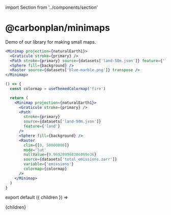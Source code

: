import Section from '../components/section'

# @carbonplan/minimaps

Demo of our library for making small maps.

```jsx live
<Minimap projection={naturalEarth1}>
  <Graticule stroke={primary} />
  <Path stroke={primary} source={datasets['land-50m.json']} feature={'land'} />
  <Sphere fill={background} />
  <Raster source={datasets['blue-marble.png']} transpose />
</Minimap>
```

<!-- prettier-ignore -->
```jsx live
() => {
  const colormap = useThemedColormap('fire')

  return (
    <Minimap projection={naturalEarth1}>
      <Graticule stroke={primary} />
      <Path
        stroke={primary}
        source={datasets['land-50m.json']}
        feature={'land'}
      />
      <Sphere fill={background} />
      <Raster
        clim={[0, 50000000]}
        mode='lut'
        nullValue={9.969209968386869e36}
        source={datasets['total_emissions.zarr']}
        variable={'emissions'}
        colormap={colormap}
      />
    </Minimap>
  )
}
```

export default ({ children }) => <Section name='intro'>{children}</Section>
